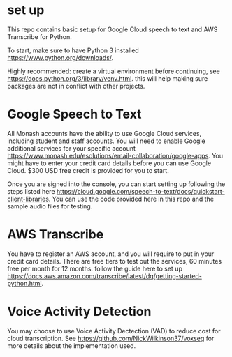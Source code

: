 # set up 

This repo contains basic setup for Google Cloud speech to text and AWS Transcribe for Python.

To start, make sure to have Python 3 installed https://www.python.org/downloads/.

Highly recommended: create a virtual environment before continuing, see https://docs.python.org/3/library/venv.html.
this will help making sure packages are not in conflict with other projects.

# Google Speech to Text 
All Monash accounts have the ability to use Google Cloud services, including student and staff accounts.
You will need to enable Google additional services for your specific account https://www.monash.edu/esolutions/email-collaboration/google-apps. 
You might have to enter your credit card details before you can use Google Cloud. 
$300 USD free credit is provided for you to start.


Once you are signed into the console, you can start setting up following the steps listed here https://cloud.google.com/speech-to-text/docs/quickstart-client-libraries.
You can use the code provided here in this repo and the sample audio files for testing.

# AWS Transcribe 
You have to register an AWS account, and you will require to put in your credit card details. 
There are free tiers to test out the services, 60 minutes free per month for 12 months. 
follow the guide here to set up https://docs.aws.amazon.com/transcribe/latest/dg/getting-started-python.html.
 

 # Voice Activity Detection
 You may choose to use Voice Activity Dectection (VAD) to reduce cost for cloud transcription. See https://github.com/NickWilkinson37/voxseg for more details about the implementation used.
